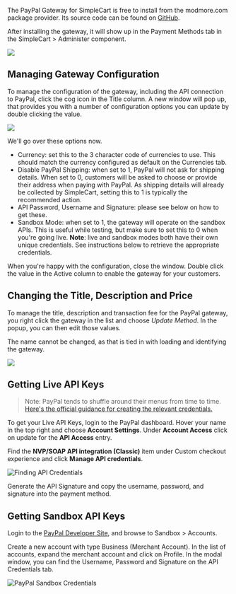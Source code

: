 The PayPal Gateway for SimpleCart is free to install from the modmore.com package provider. Its source code can be found on [GitHub](https://github.com/modmore/SimpleCart_PayPal).

After installing the gateway, it will show up in the Payment Methods tab in the SimpleCart > Administer component.

 [ ![](https://assets.modmore.com/uploads/2015/06/Screen_Shot_2015_06_11_at_17.05.04.png)](https://assets.modmore.com/uploads/2015/06/Screen_Shot_2015_06_11_at_17.05.04.png)

## Managing Gateway Configuration

To manage the configuration of the gateway, including the API connection to PayPal, click the cog icon in the Title column. A new window will pop up, that provides you with a number of configuration options you can update by double clicking the value.

 [ ![](https://assets.modmore.com/uploads/2015/06/Screen_Shot_2015_06_11_at_17.07.42.png)](https://assets.modmore.com/uploads/2015/06/Screen_Shot_2015_06_11_at_17.07.42.png)

We'll go over these options now.

- Currency: set this to the 3 character code of currencies to use. This should match the currency configured as default on the Currencies tab.
- Disable PayPal Shipping: when set to 1, PayPal will not ask for shipping details. When set to 0, customers will be asked to choose or provide their address when paying with PayPal. As shipping details will already be collected by SimpleCart, setting this to 1 is typically the recommended action.
- API Password, Username and Signature: please see below on how to get these.
- Sandbox Mode: when set to 1, the gateway will operate on the sandbox APIs. This is useful while testing, but make sure to set this to 0 when you're going live. **Note**: live and sandbox modes both have their own unique credentials. See instructions below to retrieve the appropriate credentials.

When you're happy with the configuration, close the window. Double click the value in the Active column to enable the gateway for your customers.

## Changing the Title, Description and Price

To manage the title, description and transaction fee for the PayPal gateway, you right click the gateway in the list and choose _Update Method_. In the popup, you can then edit those values.

The name cannot be changed, as that is tied in with loading and identifying the gateway.

 [ ![](https://assets.modmore.com/uploads/2015/06/Screen_Shot_2015_06_11_at_17.16.55.png)](https://assets.modmore.com/uploads/2015/06/Screen_Shot_2015_06_11_at_17.16.55.png)

## Getting Live API Keys

> Note: PayPal tends to shuffle around their menus from time to time. [Here's the official guidance for creating the relevant credentials.](https://developer.paypal.com/docs/nvp-soap-api/apiCredentials/#api-signatures)

To get your Live API Keys, login to the PayPal dashboard. Hover your name in the top right and choose **Account Settings**. Under **Account Access** click on update for the **API Access** entry.

Find the **NVP/SOAP API integration (Classic)** item under Custom checkout experience and click **Manage API credentials**. 

![Finding API Credentials](https://docs.modmore.com/en/Commerce/images/gateways/paypal-nvp.jpg)

Generate the API Signature and copy the username, password, and signature into the payment method.

## Getting Sandbox API Keys

Login to the [PayPal Developer Site](https://developer.paypal.com/developer/accounts/), and browse to Sandbox > Accounts. 

Create a new account with type Business (Merchant Account). In the list of accounts, expand the merchant account and click on Profile. In the modal window, you can find the Username, Password and Signature on the API Credentials tab.

![PayPal Sandbox Credentials](https://docs.modmore.com/en/SimpleCart/images/paypal-sandbox.jpg)
